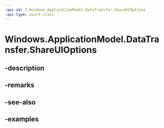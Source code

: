 ```yaml
---
-api-id: T:Windows.ApplicationModel.DataTransfer.ShareUIOptions
-api-type: winrt class
---
```


<!-- Class syntax.
public class ShareUIOptions 
-->

# Windows.ApplicationModel.DataTransfer.ShareUIOptions

## -description

## -remarks

## -see-also

## -examples

